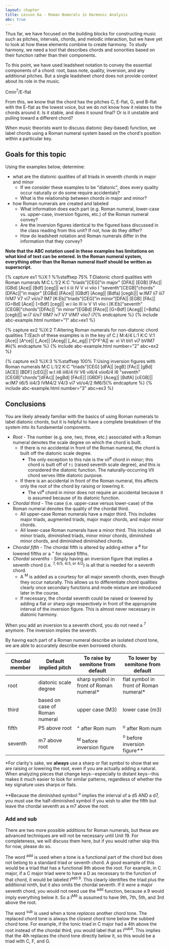 ```yaml
---
layout: chapter
title: Lesson 6a - Roman Numerals in Harmonic Analysis
abc: true
---
```


Thus far, we have focused on the building blocks for constructing music such as pitches, intervals, chords, and melodic interaction, but we have yet to look at how these elements combine to create harmony. To study harmony, we need a tool that describes chords and sonorities based on their function rather than their components. 

To this point, we have used leadsheet notation to convey the essential components of a chord: root, bass note, quality, inversion, and any additional pitches. But a single leadsheet chord does not provide context about its role in the music. 

Cmin<sup>7</sup>/E-flat

From this, we know that the chord has the pitches C, E-flat, G, and B-flat with the E-flat as the lowest voice, but we do not know how it relates to the chords around it. Is it stable, and does it sound final? Or is it unstable and pulling toward a different chord?

When music theorists want to discuss diatonic (key-based) function, we label chords using a Roman numeral system based on the chord's position within a particular key.

<!-- When teaching write this example on the board, then ask class to tell you what they know. After the describe the parts of the chord, ask them what key they think this implies, and then walk them through all the possibilities.
-->

## Goals for this topic

Using the examples below, determine:
- what are the diatonic qualities of all triads in seventh chords in major and minor
  - If we consider these examples to be "diatonic", does every quality occur naturally or do some require accidentals?
  - What is the relationship between chords in major and minor?
- how Roman numerals are created and labeled
  - What information does each part  (e.g. Roman numeral, lower-case vs. upper-case, inversion figures, etc.) of the Roman numeral convey?
  - Are the inversion figures identical to the figured bass discussed in the class reading from this unit? If not, how do they differ?
  - How do leadsheet notation and Roman numerals differ in the information that they convey?


**Note that the ABC notation used in these examples has limitations on what kind of text can be entered. In the Roman numeral system, everything other than the Roman numeral itself should be written as superscript.**

{% capture ex1 %}X:1
%%staffsep 75%
T:Diatonic chord qualities with Roman numerals
M:C
L:1/2
K:C
"triads"[CEG]"in major" [DFA]| [EGB] [FAc]| [GBd] [Ace]| [Bdf] [ceg]||
w:I ii iii IV V vi viio I
"seventh"[CEGB]"chords"[DFAc]|"in major" [EGBd] [FAce]| [GBdf] [Aceg]| [Bdfa] [cegb]||
w:IM7 ii7 iii7 IVM7 V7 vi7 vii\/o7 IM7
[K:Eb]"triads"[CEG]"in minor"[DFA]| [EGB] [FAc]| [G=Bd] [Ace]| [=Bdf] [ceg]||
w:i iio III iv V VI viio i
[K:Eb]"seventh"[CEGB]"chords"[DFAc]| "in minor"[EGBd] [FAce]| [G=Bdf] [Aceg]| [=Bdfa] [cegb]||
w:i7 ii\/o7 IIIM7 iv7 V7 VIM7 viio7 i7{% endcapture %}
{% include abc-example.html number="1" abc=ex1 %}

{% capture ex2 %}X:2
T:Altering Roman numerals for non-diatonic chord qualities
T:(Each of these examples is in the key of C.)
M:4/4
L:1
K:C
V:1
[Ace]| [A^ce]| [_Ace]| [Aceg]| [_Ac_eg]| [^D^F^A]|
w:  vi VI bVI vi7 bVIM7 #ii{% endcapture %}
{% include abc-example.html number="2" abc=ex2 %}

{% capture ex3 %}X:3
%%staffsep 100%
T:Using inversion figures with Roman numerals
M:C
L:1/2
K:C
"triads"[CEG] [dFA]| [egB] [FAc]| [gBd] [ACE]| [BDF] [cEG]||
w:I ii6 iii6/4 IV V6 vi6/4 viio6/4 I6
"seventh"[CEGB]"chords"[dFAc]| [egBd] [FAcE]| [GBDF] [Aceg]| [BdfA] [cEGB]||
w:IM7 ii6/5 iii4/3 IVM4/2 V4/3 vi7 vii\/o4/2 IM6/5{% endcapture %}
{% include abc-example.html number="3" abc=ex3 %}

## Conclusions
 
You are likely already familiar with the basics of using Roman numerals to label diatonic chords, but it is helpful to have a complete breakdown of the system into its fundamental components.

- *Root* - The number (e.g. one, two, three, etc.) associated with a Roman numeral denotes the scale degree on which the chord is built.
  - If there is no accidental in front of the Roman numeral, the chord is built off the diatonic scale degree.
    - The only exception to this rule is the vii<sup>&oslash;</sup> chord in minor; this chord is built off of `ti` (raised seventh scale degree), and this is considered the diatonic function. The naturally-occurring VII chord serves little diatonic purpose.
  - If there is an accidental in front of the Roman numeral, this affects only the root of the chord by raising or lowering it.
    - The vii<sup>&oslash;</sup> chord in minor does not require an accidental because it is assumed because of its diatonic function.
- *Chordal third* - The case (i.e. upper-case versus lower-case) of the Roman numeral denotes the quality of the chordal third.
  - All upper-case Roman numerals have a major third. This includes major triads, augmented triads, major major chords, and major minor chords.
  - All lower-case Roman numerals have a minor third. This includes all minor triads, diminished triads, minor minor chords, diminished minor chords, and diminished diminished chords.
- *Chordal fifth* - The chordal fifth is altered by adding either a <sup>&oslash;</sup> for lowered fifths or a <sup>+</sup> for raised fifths.
- *Chordal sevenths* - Simply having an inversion figure that implies a seventh chord (i.e. <sup>7, 6/5, 4/3, or 4/2</sup>) is all that is needed for a seventh chord.
  - A <sup>M</sup> is added as a courtesy for all major seventh chords, even though they occur naturally. This allows us to differentiate chord qualities clearly once secondary functions and mode mixture are introduced later in the course.
  - If necessary, the chordal seventh could be raised or lowered by adding a flat or sharp sign respectively in front of the appropriate interval of the inversion figure. This is almost never necessary in diatonic harmony.

When you add an inversion to a seventh chord, you do not need a <sup>7</sup> anymore. The inversion implies the seventh.

By having each part of a Roman numeral describe an isolated chord tone, we are able to accurately describe even borrowed chords.

Chordal member | Default implied pitch | To raise by semitone from default | To lower by semitone from default
 --- | --- | --- | ---
 root | diatonic scale degree | sharp symbol in front of Roman numeral* | flat symbol in front of Roman numeral*
 third | based on case of Roman numeral | upper case (M3) | lower case (m3)
 fifth | P5 above root | <sup>+</sup> after Rom num | <sup>o</sup> after Rom num
 seventh | m7 above root | <sup>M</sup> before inversion figure | <sup>o</sup> before inversion figure**

 *For clarity's sake, we **always** use a sharp or flat symbol to show that we are raising or lowering the root, even if you are actually adding a natural. When analyzing pieces that change keys--especially to distant keys--this makes it much easier to look for similar patterns, regardless of whether the key signature uses sharps or flats.

 **Because the diminished symbol <sup>o</sup> implies the interval of a d5 AND a d7, you must use the half-diminished symbol if you wish to alter the fifth but leave the chordal seventh as a m7 above the root.

### Add and sub

There are two more possible additions for Roman numerals, but these are advanced techniques are will not be necessary until Unit 19. For completeness, we will discuss them here, but if you would rather skip this for now, please do so.

The word <sup>add</sup> is used when a tone is a functional part of the chord but does not belong to a standard triad or seventh chord. A good example of this would be a triad that has a functional 9th above the root. For example, in C major, if a C major triad were to have a D as necessary to the function of that chord, it would be labeled I<sup>add 9</sup>. This clearly identifies the triad plus the additional ninth, but it also omits the chordal seventh. If it *were* a major seventh chord, you would not need use the <sup>add</sup> function, because a 9 would imply everything below it. So a I<sup>M9</sup> is assumed to have 9th, 7th, 5th, and 3rd above the root.

The word <sup>sub</sup> is used when a tone *replaces* another chord tone. The replaced chord tone is always the closest chord tone below the subbed chord tone. For example, if the tonic triad in C major had a 4th above the root instead of the chordal third, you would label that as I<sup>sub4</sup>. This implies that the 4th replaces the chord tone directly below it, so this would be a triad with C, F, and G.